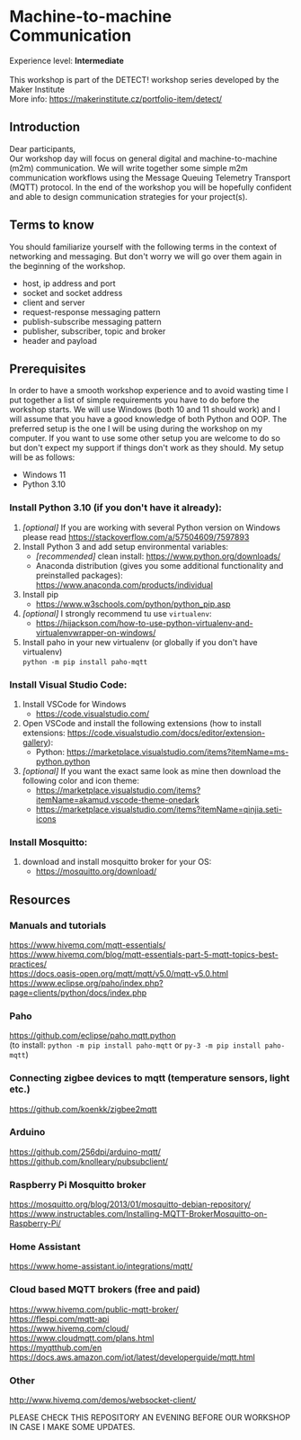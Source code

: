 # Machine-to-machine Communication
Experience level: **Intermediate**
<br/><br/>This workshop is part of the DETECT! workshop series developed by the Maker Institute
<br/>More info: https://makerinstitute.cz/portfolio-item/detect/
## Introduction
Dear participants,
<br/>Our workshop day will focus on general digital and machine-to-machine (m2m) communication. We will write together some simple m2m communication workflows using the Message Queuing Telemetry Transport (MQTT) protocol. In the end of the workshop you will be hopefully confident and able to design communication strategies for your project(s).

## Terms to know
You should familiarize yourself with the following terms in the context of networking and messaging. But don't worry we will go over them again in the beginning of the workshop.
- host, ip address and port
- socket and socket address
- client and server
- request-response messaging pattern
- publish-subscribe messaging pattern
- publisher, subscriber, topic and broker
- header and payload

## Prerequisites
In order to have a smooth workshop experience and to avoid wasting time I put together a list of simple requirements you have to do before the workshop starts. We will use Windows (both 10 and 11 should work) and I will assume that you have a good knowledge of both Python and OOP. The preferred setup is the one I will be using during the workshop on my computer. If you want to use some other setup you are welcome to do so but don't expect my support if things don't work as they should.
My setup will be as follows:
- Windows 11
- Python 3.10

### Install Python 3.10 (if you don't have it already):
1. *[optional]* If you are working with several Python version on Windows please read https://stackoverflow.com/a/57504609/7597893
2. Install Python 3 and add setup environmental variables:
	- *[recommended]* clean install: https://www.python.org/downloads/
	- Anaconda distribution (gives you some additional functionality and preinstalled packages): https://www.anaconda.com/products/individual
3. Install pip
	- https://www.w3schools.com/python/python_pip.asp
4. *[optional]* I strongly recommend tu use `virtualenv`: 
	- https://hijackson.com/how-to-use-python-virtualenv-and-virtualenvwrapper-on-windows/
5. Install paho in your new virtualenv (or globally if you don't have virtualenv) <br/>`python -m pip install paho-mqtt`

### Install Visual Studio Code:
1. Install VSCode for Windows 
	- https://code.visualstudio.com/
2. Open VSCode and install the following extensions (how to install extensions: https://code.visualstudio.com/docs/editor/extension-gallery):
   - Python: https://marketplace.visualstudio.com/items?itemName=ms-python.python
3. *[optional]* If you want the exact same look as mine then download the following color and icon theme:
	- https://marketplace.visualstudio.com/items?itemName=akamud.vscode-theme-onedark
	- https://marketplace.visualstudio.com/items?itemName=qinjia.seti-icons


### Install Mosquitto:
1. download and install mosquitto broker for your OS:
	- https://mosquitto.org/download/ 

## Resources
### Manuals and tutorials
https://www.hivemq.com/mqtt-essentials/  
https://www.hivemq.com/blog/mqtt-essentials-part-5-mqtt-topics-best-practices/  
https://docs.oasis-open.org/mqtt/mqtt/v5.0/mqtt-v5.0.html  
https://www.eclipse.org/paho/index.php?page=clients/python/docs/index.php  

### Paho
https://github.com/eclipse/paho.mqtt.python 
<br/>(to install: `python -m pip install paho-mqtt` or `py-3 -m pip install paho-mqtt`)

### Connecting zigbee devices to mqtt (temperature sensors, light etc.)
https://github.com/koenkk/zigbee2mqtt 

### Arduino
https://github.com/256dpi/arduino-mqtt/    
https://github.com/knolleary/pubsubclient/

### Raspberry Pi Mosquitto broker
https://mosquitto.org/blog/2013/01/mosquitto-debian-repository/  
https://www.instructables.com/Installing-MQTT-BrokerMosquitto-on-Raspberry-Pi/

### Home Assistant
https://www.home-assistant.io/integrations/mqtt/

### Cloud based MQTT brokers (free and paid)
https://www.hivemq.com/public-mqtt-broker/  
https://flespi.com/mqtt-api  
https://www.hivemq.com/cloud/  
https://www.cloudmqtt.com/plans.html  
https://myqtthub.com/en  
https://docs.aws.amazon.com/iot/latest/developerguide/mqtt.html

### Other
http://www.hivemq.com/demos/websocket-client/

PLEASE CHECK THIS REPOSITORY AN EVENING BEFORE OUR WORKSHOP IN CASE I MAKE SOME UPDATES.
